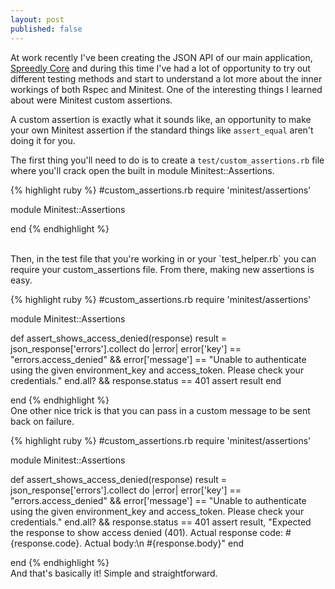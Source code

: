 ```yaml
---
layout: post
published: false
---
```


At work recently I've been creating the JSON API of our main application, [Spreedly Core](https://spreedly.com/)
and during this time I've had a lot of opportunity to try out different testing methods
and start to understand a lot more about the inner workings of both Rspec and Minitest.
One of the interesting things I learned about were Minitest custom assertions.

A custom assertion is exactly what it sounds like, an opportunity to make your own
Minitest assertion if the standard things like  `assert_equal` aren't doing it for you.

The first thing you'll need to do is to create a `test/custom_assertions.rb` file where you'll
crack open the built in module Minitest::Assertions.

{% highlight ruby  %}
#custom_assertions.rb
require 'minitest/assertions'

module Minitest::Assertions

end
{% endhighlight %}

<br>
Then, in the test file that you're working in or your `test_helper.rb` you can require
your custom_assertions file. From there, making new assertions is easy.

{% highlight ruby  %}
#custom_assertions.rb
require 'minitest/assertions'

module Minitest::Assertions

  def assert_shows_access_denied(response)
      result = json_response['errors'].collect do |error|
        error['key'] == "errors.access_denied" && error['message'] == "Unable to authenticate using the given environment_key and access_token.  Please check your credentials."
      end.all? && response.status == 401
    assert result
  end

end
{% endhighlight %}
<br>
One other nice trick is that you can pass in a custom message to be sent back on failure.

{% highlight ruby  %}
#custom_assertions.rb
require 'minitest/assertions'

module Minitest::Assertions

  def assert_shows_access_denied(response)
    result = json_response['errors'].collect do |error|
      error['key'] == "errors.access_denied" && error['message'] == "Unable to authenticate using the given environment_key and access_token.  Please check your credentials."
    end.all? && response.status == 401
    assert result,
      "Expected the response to show access denied (401).  Actual response code: #{response.code}.  Actual body:\n #{response.body}"
  end

end
{% endhighlight %}
<br>
And that's basically it! Simple and straightforward.
